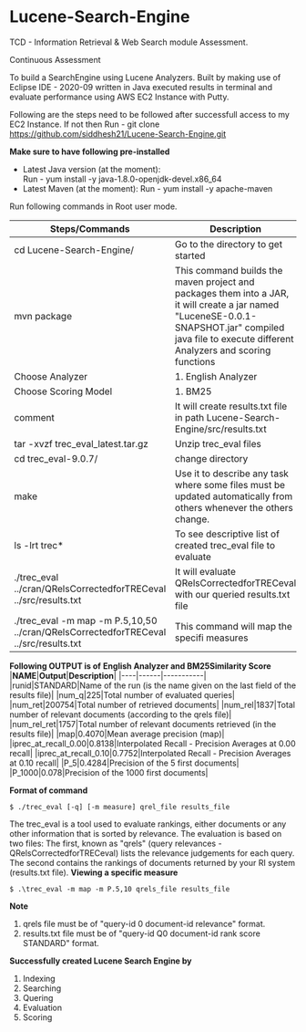 # Lucene-Search-Engine
TCD - Information Retrieval &amp; Web Search module Assessment. 

Continuous Assessment

To build a SearchEngine using Lucene Analyzers.
Built by making use of Eclipse IDE - 2020-09 written in Java executed results in terminal and evaluate performance using AWS EC2 Instance with Putty.

Following are the steps need to be followed after successfull access to my EC2 Instance.
If not then 
Run - git clone https://github.com/siddhesh21/Lucene-Search-Engine.git

**Make sure to have following pre-installed**
- Latest Java version (at the moment):  
Run - yum install -y java-1.8.0-openjdk-devel.x86_64
- Latest Maven (at the moment):
Run - yum install -y apache-maven

Run following commands in Root user mode.

|**Steps/Commands**| **Description**|
|----------|-------------|
|cd Lucene-Search-Engine/ | Go to the directory to get started|
|mvn package| This command builds the maven project and packages them into a JAR, it will create a jar named "LuceneSE-0.0.1-SNAPSHOT.jar" compiled java file to execute different Analyzers and scoring functions|
|Choose Analyzer|1. English Analyzer|
|Choose Scoring Model|1. BM25 |
|comment|It  will create results.txt file in path Lucene-Search-Engine/src/results.txt|
|tar -xvzf trec_eval_latest.tar.gz| Unzip trec_eval files|
|cd trec_eval-9.0.7/ | change directory|
|make|Use it to describe any task where some files must be updated automatically from others whenever the others change.| 
|ls -lrt trec*|To see descriptive list of created trec_eval file to evaluate|
| ./trec_eval ../cran/QRelsCorrectedforTRECeval ../src/results.txt|It will evaluate QRelsCorrectedforTRECeval with our queried results.txt file|
|./trec_eval -m map -m P.5,10,50 ../cran/QRelsCorrectedforTRECeval ../src/results.txt| This command will map the specifi measures|

**Following OUTPUT is of**
**English Analyzer and BM25Similarity Score**
|**NAME**|**Output**|**Description**|
|----|------|-----------|
|runid|STANDARD|Name of the run (is the name given on the last field of the results file)|
|num_q|225|Total number of evaluated queries|
|num_ret|200754|Total number of retrieved documents|
|num_rel|1837|Total number of relevant documents (according to the qrels file)|
|num_rel_ret|1757|Total number of relevant documents retrieved (in the results file)|
|map|0.4070|Mean average precision (map)|
|iprec_at_recall_0.00|0.8138|Interpolated Recall - Precision Averages at 0.00 recall|
|iprec_at_recall_0.10|0.7752|Interpolated Recall - Precision Averages at 0.10 recall|
|P_5|0.4284|Precision of the 5 first documents|
|P_1000|0.078|Precision of the 1000 first documents|

**Format of command** 
```
$ ./trec_eval [-q] [-m measure] qrel_file results_file
```
The trec_eval is a tool used to evaluate rankings, either documents or any other information that is sorted by relevance. The evaluation is based on two files: The first, known as "qrels" (query relevances - QRelsCorrectedforTRECeval) lists the relevance judgements for each query. The second contains the rankings of documents returned by your RI system (results.txt file).
**Viewing a specific measure**
```
$ .\trec_eval -m map -m P.5,10 qrels_file results_file
```
**Note** 
1. qrels file must be of "query-id  0  document-id  relevance" format.
2. results.txt file must be of "query-id  Q0  document-id  rank  score  STANDARD" format.

**Successfully created Lucene Search Engine by**
1. Indexing
2. Searching
3. Quering
4. Evaluation
5. Scoring

